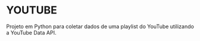 # YOUTUBE
Projeto em Python para coletar dados de uma playlist do YouTube utilizando a YouTube Data API.
